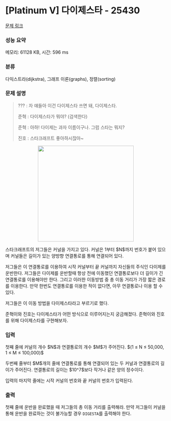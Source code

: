 # [Platinum V] 다이제스타 - 25430 

[문제 링크](https://www.acmicpc.net/problem/25430) 

### 성능 요약

메모리: 61128 KB, 시간: 596 ms

### 분류

다익스트라(dijkstra), 그래프 이론(graphs), 정렬(sorting)

### 문제 설명

<blockquote>
<p>??? : 자 얘들아 이건 다이제스타 쓰면 돼, 다이제스타.</p>

<p>준혁 : 다이제스타가 뭐야? (검색한다)</p>

<p>준혁 : 아하! 다이제는 과자 이름이구나. 그럼 스타는 뭐지?</p>

<p>진호 : 스타크래프트 좋아하시잖아~</p>
</blockquote>

<p style="text-align: center;"><img alt="" src="" style="width: 300px; height: 300px;"></p>

<p>스타크래프트의 저그들은 커널을 가지고 있다. 커널은 1부터 $N$까지 번호가 붙어 있으며 커널들은 길이가 있는 양방향 연결통로를 통해 연결되어 있다. </p>

<p>저그들은 이 연결통로를 이용하여 시작 커널부터 끝 커널까지 자신들의 주식인 다이제를 운반한다. 저그들은 다이제를 운반할때 항상 전에 이동했던 연결통로보다 더 길이가 긴 연결통로를 이용해야만 한다. 그리고 이러한 이동방법 중 총 이동 거리가 가장 짧은 경로를 이용한다. 만약 한번도 연결통로를 이용한 적이 없다면, 아무 연결통로나 이용 할 수 있다.</p>

<p>저그들은 이 이동 방법을 다이제스타라고 부르기로 했다.</p>

<p>준혁이와 진호는 다이제스타가 어떤 방식으로 이루어지는지 궁금해졌다. 준혁이와 진호를 위해 다이제스타를 구현해보자.</p>

### 입력 

 <p>첫째 줄에 커널의 개수 $N$과 연결통로의 개수 $M$가 주어진다. $(1 ≤ N ≤ 50,000, 1 ≤ M ≤ 100,000)$</p>

<p>두번째 줄부터 $M$개의 줄에 연결통로를 통해 연결되어 있는 두 커널과 연결통로의 길이가 주어진다. 연결통로의 길이는 $10^7$보다 작거나 같은 양의 정수이다.</p>

<p>입력의 마지막 줄에는 시작 커널의 번호와 끝 커널의 번호가 입력된다.</p>

### 출력 

 <p>첫째 줄에 운반을 완료했을 때 저그들의 총 이동 거리를 출력해라. 만약 저그들이 커널을 통해 운반을 완료하는 것이 불가능할 경우 <code>DIGESTA</code>를 출력해야 한다.</p>

